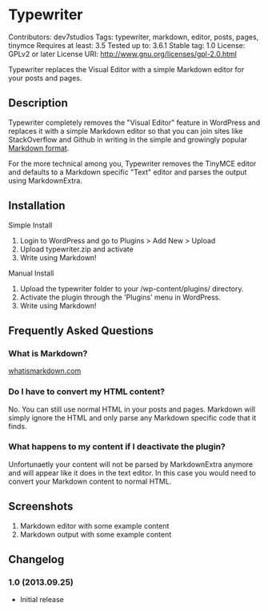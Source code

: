 # Typewriter
Contributors: dev7studios
Tags: typewriter, markdown, editor, posts, pages, tinymce
Requires at least: 3.5
Tested up to: 3.6.1
Stable tag: 1.0
License: GPLv2 or later
License URI: http://www.gnu.org/licenses/gpl-2.0.html

Typewriter replaces the Visual Editor with a simple Markdown editor for your posts and pages.

## Description

Typewriter completely removes the "Visual Editor" feature in WordPress and replaces it
with a simple Markdown editor so that you can join sites like StackOverflow and Github in writing in the
simple and growingly popular <a href="http://daringfireball.net/projects/markdown" target="_blank">Markdown format</a>.

For the more technical among you, Typewriter removes the TinyMCE editor and defaults to a Markdown specific "Text" editor
and parses the output using MarkdownExtra.

## Installation

Simple Install

1. Login to WordPress and go to Plugins > Add New > Upload
2. Upload typewriter.zip and activate
3. Write using Markdown!

Manual Install

1. Upload the typewriter folder to your /wp-content/plugins/ directory.
2. Activate the plugin through the 'Plugins' menu in WordPress.
3. Write using Markdown!

## Frequently Asked Questions

### What is Markdown?

<a href="http://whatismarkdown.com" target="_blank">whatismarkdown.com</a>

### Do I have to convert my HTML content?

No. You can still use normal HTML in your posts and pages. Markdown will simply ignore the HTML and only parse
any Markdown specific code that it finds.

### What happens to my content if I deactivate the plugin?

Unfortunaetly your content will not be parsed by MarkdownExtra anymore and will appear like it does in the text
editor. In this case you would need to convert your Markdown content to normal HTML.

## Screenshots

1. Markdown editor with some example content
2. Markdown output with some example content

## Changelog

### 1.0 (2013.09.25)

 * Initial release

